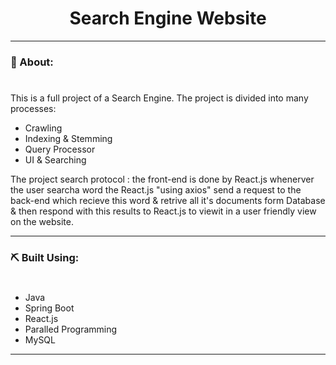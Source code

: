 <div align="center">
  
  <h1>Search Engine Website</h1>

</div>

---
### 🧐 About:
#
This is a full project of a Search Engine.
The project is divided into many processes:
- Crawling
- Indexing & Stemming
- Query Processor
- UI & Searching

The project search protocol :
the front-end is done by React.js whenerver the user searcha word the React.js "using axios" send a request to the back-end which recieve this word & retrive all it's documents form Database & then respond with this results to React.js to viewit in a user friendly view on the website.

---
### ⛏️ Built Using:
#
- Java
- Spring Boot
- React.js
- Paralled Programming
- MySQL

---
